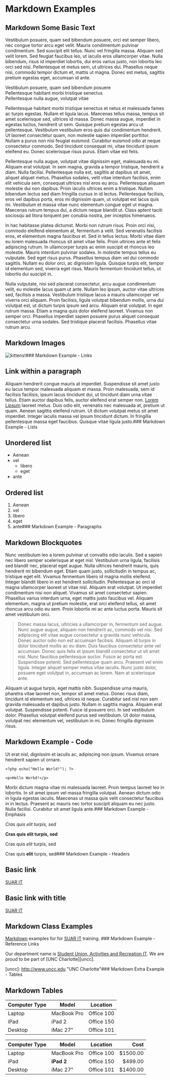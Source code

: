 
# Markdown Examples






## Markdown Some Basic Text

Vestibulum posuere, quam sed bibendum posuere, orci est semper libero, nec congue tortor arcu eget velit. Mauris condimentum pulvinar condimentum. Sed suscipit elit tellus. Nunc vel fringilla massa. Aliquam sed velit lorem. Sed feugiat faucibus leo, ut iaculis eros ullamcorper vitae. Nulla bibendum, risus id imperdiet lobortis, dui eros varius justo, non lobortis leo orci sed nisi. Pellentesque et metus sem, ut ultrices dui. Phasellus neque nisi, commodo tempor dictum et, mattis ut magna. Donec est metus, sagittis pretium egestas eget, accumsan id ante.

Vestibulum posuere, quam sed bibendum posuere  
Pellentesque habitant morbi tristique senectus  
Pellentesque nulla augue, volutpat vitae  

Pellentesque habitant morbi tristique senectus et netus et malesuada fames ac turpis egestas. Nullam et ligula lacus. Maecenas tellus massa, tempus sit amet scelerisque sed, ultrices id massa. Donec massa augue, imperdiet in egestas luctus, hendrerit ut sem. Quisque pretium egestas arcu ut pellentesque. Vestibulum vestibulum eros quis dui condimentum hendrerit. Ut laoreet consectetur quam, non molestie sapien imperdiet porttitor. Nullam a purus non nisi feugiat euismod. Curabitur euismod odio at neque consectetur commodo. Sed tincidunt consequat mi, vitae tincidunt ipsum eleifend eu. Donec scelerisque risus purus. Etiam vitae est felis.


Pellentesque nulla augue, volutpat vitae dignissim eget, malesuada eu mi. Aliquam erat volutpat. In sem magna, gravida a tempor tristique, hendrerit a diam. Nulla facilisi. Pellentesque nulla est, sagittis at dapibus sit amet, aliquet aliquet metus. Phasellus sodales, velit vitae interdum facilisis, enim elit vehicula sem, consequat ultrices nisl eros eu arcu. Pellentesque aliquam molestie dui non dapibus. Proin iaculis ultrices enim a tristique. Nullam bibendum lectus sed diam fringilla cursus in id lectus. Pellentesque facilisis, eros vel dapibus porta, eros mi dignissim quam, ut volutpat est lacus quis mi. Vestibulum et massa vitae nunc elementum congue eget ut magna. Maecenas rutrum tempus dui, a dictum neque blandit ut. Class aptent taciti sociosqu ad litora torquent per conubia nostra, per inceptos himenaeos.


In hac habitasse platea dictumst. Morbi non rutrum risus. Proin orci nisi, commodo eleifend elementum at, fermentum a velit. Sed venenatis facilisis eros, et elementum magna faucibus et. Sed in tellus lectus. Morbi vitae diam eu lorem malesuada rhoncus sit amet vitae felis. Proin ultrices ante et felis adipiscing rutrum. In ullamcorper turpis ac enim suscipit et rhoncus leo molestie. Mauris interdum pulvinar sodales. In molestie tempus tellus eu vulputate. Sed eget risus purus. Phasellus tempus diam vel dui commodo sagittis. Nullam eu dolor orci, ac dignissim ligula. Quisque turpis elit, tempor id elementum sed, viverra eget risus. Mauris fermentum tincidunt tellus, ut lobortis dui suscipit in.


Nulla vulputate, nisi sed placerat consectetur, arcu augue condimentum velit, eu molestie lacus quam ut ante. Nullam leo ipsum, auctor vitae ultrices sed, facilisis a massa. Vestibulum tristique lacus a mauris ullamcorper vel viverra orci aliquam. Proin facilisis, ligula volutpat bibendum mollis, urna dui volutpat est, ut dictum turpis ipsum sed arcu. Aliquam erat volutpat. In eget rutrum massa. Etiam a magna quis dolor eleifend laoreet. Vivamus non semper orci. Phasellus imperdiet sapien posuere purus aliquet consequat consectetur urna sodales. Sed tristique placerat facilisis. Phasellus vitae rutrum arcu.


## Markdown Images 
![kittens!](http://placekitten.com/400/500 "Kitten from placekitten.com")### Markdown Example - Links


## Link within a paragraph
Aliquam hendrerit congue mauris at imperdiet. Suspendisse sit amet justo eu lacus tempor malesuada aliquam et massa. Proin malesuada, sem id facilisis facilisis, ipsum lacus tincidunt dui, ut tincidunt diam urna vitae tellus. Etiam auctor dapibus felis, auctor eleifend erat semper non. [Lorem Lipsum](http://www.lipsum.com/) laoreet metus. Duis odio elit, venenatis nec malesuada at, pretium ut quam. Aenean sagittis eleifend rutrum. Ut dictum volutpat metus sit amet imperdiet. Integer iaculis massa vel ipsum tincidunt dictum. In fringilla pellentesque massa eget faucibus. Quisque vitae ligula justo.### Markdown Example - Lists

## Unordered list
* Aenean 
* vel 
    * libero 
    * eget 
* ante

## Ordered list
1. Aenean 
2. vel 
3. libero 
4. eget 
5. ante### Markdown Example - Paragraphs




## Markdown  Blockquotes

Nunc vestibulum leo a lorem pulvinar ut convallis odio iaculis. Sed a sapien nec libero semper scelerisque at eget nisl. Vestibulum urna ligula, facilisis sed blandit nec, placerat eget augue. Nulla ultrices hendrerit mauris, quis hendrerit mi bibendum eget. Etiam quam justo, sollicitudin in tempus ac, tristique eget elit. Vivamus fermentum libero id magna mollis eleifend. Integer blandit libero in est hendrerit sollicitudin. Pellentesque ac orci id magna ullamcorper laoreet ut vitae nisl. Aliquam erat volutpat. Ut imperdiet condimentum nisi non aliquet. Vivamus sit amet consectetur sapien. Phasellus varius interdum urna, eget mattis justo faucibus vel. Aliquam elementum, magna ut pretium molestie, erat orci eleifend tellus, sit amet rhoncus arcu odio eu sem. Proin lobortis mi ac ante luctus porta. Mauris sit amet vestibulum orci.

>Donec massa lacus, ultricies a ullamcorper in, fermentum sed augue. Nunc augue augue, aliquam non hendrerit ac, commodo vel nisi. Sed adipiscing elit vitae augue consectetur a gravida nunc vehicula. Donec auctor odio non est accumsan facilisis. Aliquam id turpis in dolor tincidunt mollis ac eu diam. Duis faucibus consectetur ante vel accumsan. Donec quis felis et ipsum blandit consectetur ut sit amet nisi. Nunc faucibus pellentesque auctor. Fusce ac porta est. Suspendisse potenti. Sed pellentesque quam arcu. Praesent vel enim ligula. Integer aliquet semper metus vitae iaculis. Nunc justo dolor, posuere eget volutpat in, accumsan ac lorem. Nam at scelerisque ante.

Aliquam ut augue turpis, eget mattis nibh. Suspendisse urna mauris, pharetra vitae laoreet non, tempor sit amet metus. Donec risus diam, tincidunt id elementum sed, ultrices id neque. Curabitur sed nisl non sem gravida malesuada et dapibus justo. Nullam in sagittis magna. Aliquam erat volutpat. Suspendisse potenti. Fusce id posuere orci. In sed vestibulum dolor. Phasellus volutpat eleifend purus sed vestibulum. Ut dolor massa, volutpat nec elementum vel, vestibulum in mi. Donec fringilla dignissim risus.


## Markdown Example - Code

Ut erat nisl, dignissim et iaculis ac, adipiscing non ipsum. Vivamus ornare hendrerit sapien ut ornare.

`<?php echo("Hello World!"); ?>`

`<p>Hello Workd!</p>`

Morbi dictum magna vitae mi malesuada laoreet. Proin tempus laoreet leo in lobortis. In sit amet ipsum vel massa fringilla volutpat. Aenean dictum odio in ligula egestas iaculis. Maecenas ut massa quis velit consectetur faucibus in in lectus. Praesent ac mauris nec tortor suscipit aliquam eu nec justo. Nulla facilisi. Curabitur sit amet ligula ante.### Markdown Example - Emphasis

*Cras quis elit turpis, sed*

**Cras quis elit turpis, sed**

Cras quis *elit* turpis, sed

Cras quis **elit** turpis, sed### Markdown Example - Headers



## Basic link
[SUAR IT](http://suarit.uncc.edu)

## Basic link with title
[SUAR IT](http://suarit.uncc.edu "Student Union, Activities and Recreation IT")



## Markdown Class Examples

[Markdown](http://daringfireball.net/projects/markdown/) examples for for [SUAR IT](http://suarit.uncc.edu) training. ### Markdown Example - Reference Links

Our department name is [Student Union, Activities and Recreation IT][SUARIT]. We are proud to be part of [UNC Charlotte][uncc].

[SUARIT]: http://suarit.uncc.edu "SUAR IT"
[uncc]: http://www.uncc.edu "UNC Charlotte"### Markdown Extra Example - Tables



## Markdown Tables

Computer Type | Model       | Location
------------- | ----------- | -----------------
Laptop        | MacBook Pro | Office 100
iPad          | iPad 2      | Office 150
Desktop       | iMac 27"    | Office 101

Computer Type | Model       | Location          | Cost
------------- | ----------- | ----------------- | ---------:
Laptop        | MacBook Pro | Office 100        | $1500.00
iPad          | **iPad 2**  | Office 150        | $499.00
Desktop       | iMac 27"    | Office 101        | $1400.00




